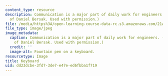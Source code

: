 ```yaml
---
content_type: resource
description: Communication is a major part of daily work for engineers. (Image courtesy
  of Daniel Bersak. Used with permission.)
file: /media/https%3A/open-learning-course-data-rc.s3.amazonaws.com/21w-780-communicating-in-technical-organizations-fall-2001/dd23dcbe3fd73de7e47eed6fbba1f719_21w-780f01.jpg
file_type: image/jpeg
image_metadata:
  caption: Communication is a major part of daily work for engineers. (Image courtesy
    of Daniel Bersak. Used with permission.)
  credit: ''
  image-alt: Fountain pen on a keyboard.
resourcetype: Image
title: Keyboard
uid: dd23dcbe-3fd7-3de7-e47e-ed6fbba1f719
---
```


